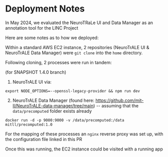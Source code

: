 # Deployment Notes

In May 2024, we evaluated the NeuroTRaLe UI and Data Manager as an annotation tool for
the LINC Project

Here are some notes as to how we deployed:

Within a standard AWS EC2 instance, 2 repositories (NeuroTrALE UI & NeuroTrALE Data Manager) were `git clone` into the `home` directory. 

Following cloning,  2 processes were run in tandem:

(for SNAPSHOT 1.4.0 branch)

1. NeuroTrALE UI via:
```shell
export NODE_OPTIONS=--openssl-legacy-provider && npm run dev
```

2. NeuroTrALE Data Manager (found here: https://github.com/mit-ll/NeuroTrALE-data-manager/tree/main) -- assuming that the `data/precomputed` folder exists already
```shell
docker run -d -p 9000:9000 -v /data/precomputed:/data mitll/precomputed:1.0
```

For the mapping of these processes an `nginx` reverse proxy was set up, with the configuration file linked in this PR

Once this was running, the EC2 instance could be visited with a running app

